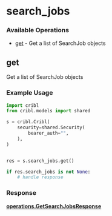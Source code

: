 # search_jobs

### Available Operations

* [get](#get) - Get a list of SearchJob objects

## get

Get a list of SearchJob objects

### Example Usage

```python
import cribl
from cribl.models import shared

s = cribl.Cribl(
    security=shared.Security(
        bearer_auth="",
    ),
)


res = s.search_jobs.get()

if res.search_jobs is not None:
    # handle response
```


### Response

**[operations.GetSearchJobsResponse](../../models/operations/getsearchjobsresponse.md)**

